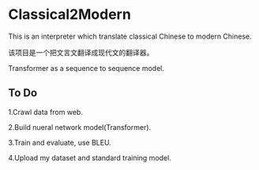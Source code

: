 # Classical2Modern

This is an interpreter which translate classical Chinese to modern Chinese. 

该项目是一个把文言文翻译成现代文的翻译器。

Transformer as a sequence to sequence model.





## To Do
1.Crawl data from web.

2.Build nueral network model(Transformer).

3.Train and evaluate, use BLEU.

4.Upload my dataset and standard training model.
